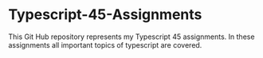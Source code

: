 # Typescript-45-Assignments
This Git Hub repository represents my Typescript 45 assignments. In these assignments all important topics of typescript are covered.
